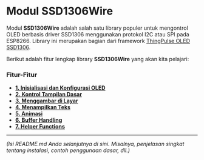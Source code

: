 # Modul SSD1306Wire

Modul **SSD1306Wire** adalah salah satu library populer untuk mengontrol OLED berbasis driver SSD1306 menggunakan protokol I2C atau SPI pada ESP8266. Library ini merupakan bagian dari framework [ThingPulse OLED SSD1306](https://github.com/ThingPulse/esp8266-oled-ssd1306).

Berikut adalah fitur lengkap library **SSD1306Wire** yang akan kita pelajari:

### Fitur-Fitur

*   **[1. Inisialisasi dan Konfigurasi OLED](readme-page/inisialisasi.md)**
*   **[2. Kontrol Tampilan Dasar](kontrol-tampilan.md)**
*   **[3. Menggambar di Layar](menggambar.md)**
*   **[4. Menampilkan Teks](menampilkan-teks.md)**
*   **[5. Animasi](animasi.md)**
*   **[6. Buffer Handling](buffer-handling.md)**
*   **[7. Helper Functions](helper-functions.md)**

---

*(Isi README.md Anda selanjutnya di sini. Misalnya, penjelasan singkat tentang instalasi, contoh penggunaan dasar, dll.)*